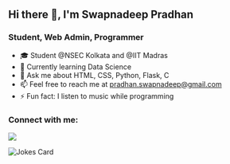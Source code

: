 ## Hi there 👋, I'm Swapnadeep Pradhan

### Student, Web Admin, Programmer

- 🎓 Student @NSEC Kolkata and @IIT Madras
- 🌱 Currently learning Data Science
- 💬 Ask me about HTML, CSS, Python, Flask, C
- 📫 Feel free to reach me at pradhan.swapnadeep@gmail.com
- ⚡ Fun fact: I listen to music while programming
### Connect with me:
<a href="https://linkedin.com/in/swapnadeep-pradhan" rel="nofollow"><img src="https://img.shields.io/badge/LinkedIn-0077B5?style=for-the-badge&logo=linkedin&logoColor=white" /></a>

<img src="https://readme-jokes.vercel.app/api" alt="Jokes Card" />
